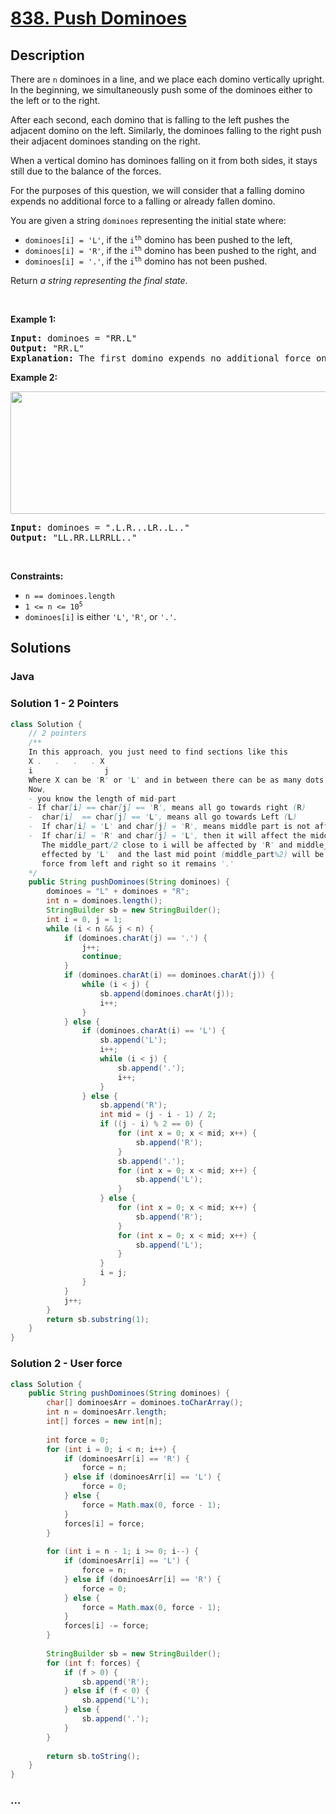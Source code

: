 # [838. Push Dominoes](https://leetcode.com/problems/push-dominoes)

## Description

<p>There are <code>n</code> dominoes in a line, and we place each domino vertically upright. In the beginning, we simultaneously push some of the dominoes either to the left or to the right.</p>

<p>After each second, each domino that is falling to the left pushes the adjacent domino on the left. Similarly, the dominoes falling to the right push their adjacent dominoes standing on the right.</p>

<p>When a vertical domino has dominoes falling on it from both sides, it stays still due to the balance of the forces.</p>

<p>For the purposes of this question, we will consider that a falling domino expends no additional force to a falling or already fallen domino.</p>

<p>You are given a string <code>dominoes</code> representing the initial state where:</p>

<ul>
	<li><code>dominoes[i] = &#39;L&#39;</code>, if the <code>i<sup>th</sup></code> domino has been pushed to the left,</li>
	<li><code>dominoes[i] = &#39;R&#39;</code>, if the <code>i<sup>th</sup></code> domino has been pushed to the right, and</li>
	<li><code>dominoes[i] = &#39;.&#39;</code>, if the <code>i<sup>th</sup></code> domino has not been pushed.</li>
</ul>

<p>Return <em>a string representing the final state</em>.</p>

<p>&nbsp;</p>
<p><strong>Example 1:</strong></p>

<pre>
<strong>Input:</strong> dominoes = &quot;RR.L&quot;
<strong>Output:</strong> &quot;RR.L&quot;
<strong>Explanation:</strong> The first domino expends no additional force on the second domino.
</pre>

<p><strong>Example 2:</strong></p>
<img alt="" src="https://s3-lc-upload.s3.amazonaws.com/uploads/2018/05/18/domino.png" style="height: 196px; width: 512px;" />
<pre>
<strong>Input:</strong> dominoes = &quot;.L.R...LR..L..&quot;
<strong>Output:</strong> &quot;LL.RR.LLRRLL..&quot;
</pre>

<p>&nbsp;</p>
<p><strong>Constraints:</strong></p>

<ul>
	<li><code>n == dominoes.length</code></li>
	<li><code>1 &lt;= n &lt;= 10<sup>5</sup></code></li>
	<li><code>dominoes[i]</code> is either <code>&#39;L&#39;</code>, <code>&#39;R&#39;</code>, or <code>&#39;.&#39;</code>.</li>
</ul>


## Solutions

<!-- tabs:start -->


### **Java**
### Solution 1 - 2 Pointers
```java
class Solution {
    // 2 pointers
    /**
	In this approach, you just need to find sections like this
	X .   .   .   . X
	i                j
	Where X can be 'R' or 'L' and in between there can be as many dots
	Now,
	- you know the length of mid-part
	- If char[i] == char[j] == 'R', means all go towards right (R)
	-  char[i]  == char[j] == 'L', means all go towards Left (L)
	-  If char[i] = 'L' and char[j] = 'R', means middle part is not affected so they remain '.'
	-  If char[i] = 'R' and char[j] = 'L', then it will affect the middle part.
	   The middle_part/2 close to i will be affected by 'R' and middle_part/2 close to j will be   
	   effected by 'L'  and the last mid point (middle_part%2) will be unaffected due to equal  
	   force from left and right so it remains '.'
    */
    public String pushDominoes(String dominoes) {
        dominoes = "L" + dominoes + "R";
        int n = dominoes.length();
        StringBuilder sb = new StringBuilder();
        int i = 0, j = 1;
        while (i < n && j < n) {
            if (dominoes.charAt(j) == '.') {
                j++;
                continue;
            }
            if (dominoes.charAt(i) == dominoes.charAt(j)) {
                while (i < j) {
                    sb.append(dominoes.charAt(j));
                    i++;
                }
            } else {
                if (dominoes.charAt(i) == 'L') {
                    sb.append('L');
                    i++;
                    while (i < j) {
                        sb.append('.');
                        i++;
                    }
                } else {
                    sb.append('R');
                    int mid = (j - i - 1) / 2;
                    if ((j - i) % 2 == 0) {
                        for (int x = 0; x < mid; x++) {
                            sb.append('R');
                        }
                        sb.append('.');
                        for (int x = 0; x < mid; x++) {
                            sb.append('L');
                        }
                    } else {
                        for (int x = 0; x < mid; x++) {
                            sb.append('R');
                        }
                        for (int x = 0; x < mid; x++) {
                            sb.append('L');
                        }
                    }
                    i = j;
                }
            }
            j++;
        }
        return sb.substring(1);    
    }
}
```
### Solution 2 - User force
```java
class Solution {
    public String pushDominoes(String dominoes) {
        char[] dominoesArr = dominoes.toCharArray();
        int n = dominoesArr.length;
        int[] forces = new int[n];
        
        int force = 0;
        for (int i = 0; i < n; i++) {
            if (dominoesArr[i] == 'R') {
                force = n;
            } else if (dominoesArr[i] == 'L') {
                force = 0;
            } else {
                force = Math.max(0, force - 1);
            }
            forces[i] = force;
        }
        
        for (int i = n - 1; i >= 0; i--) {
            if (dominoesArr[i] == 'L') {
                force = n;
            } else if (dominoesArr[i] == 'R') {
                force = 0;
            } else {
                force = Math.max(0, force - 1);
            }
            forces[i] -= force;
        }
        
        StringBuilder sb = new StringBuilder();
        for (int f: forces) {
            if (f > 0) {
                sb.append('R');
            } else if (f < 0) {
                sb.append('L');
            } else {
                sb.append('.');
            }
        }
        
        return sb.toString();
    }
}
```
### **...**

```

```

<!-- tabs:end -->